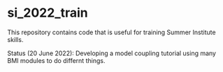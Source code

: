 # si_2022_train
This repository contains code that is useful for training Summer Institute skills.  

Status (20 June 2022): Developing a model coupling tutorial using many BMI modules to do differnt things. 

